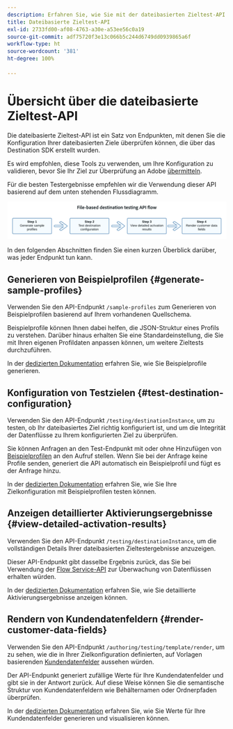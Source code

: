 ```yaml
---
description: Erfahren Sie, wie Sie mit der dateibasierten Zieltest-API die Konfiguration Ihrer dateibasierten Ziele überprüfen können, die durch das Destination SDK erstellt wurden.
title: Dateibasierte Zieltest-API
exl-id: 2733fd00-af08-4763-a30e-a53ee56c0a19
source-git-commit: adf75720f3e13c066b5c244d6749dd0939865a6f
workflow-type: ht
source-wordcount: '381'
ht-degree: 100%

---
```



# Übersicht über die dateibasierte Zieltest-API

Die dateibasierte Zieltest-API ist ein Satz von Endpunkten, mit denen Sie die Konfiguration Ihrer dateibasierten Ziele überprüfen können, die über das Destination SDK erstellt wurden.

Es wird empfohlen, diese Tools zu verwenden, um Ihre Konfiguration zu validieren, bevor Sie Ihr Ziel zur Überprüfung an Adobe [übermitteln](../../guides/submit-destination.md).

Für die besten Testergebnisse empfehlen wir die Verwendung dieser API basierend auf dem unten stehenden Flussdiagramm.

![Diagramm mit dem empfohlenen Zieltestfluss](../../assets/testing-api/batch-destinations/file-based-testing-flow.png)

In den folgenden Abschnitten finden Sie einen kurzen Überblick darüber, was jeder Endpunkt tun kann.

## Generieren von Beispielprofilen {#generate-sample-profiles}

Verwenden Sie den API-Endpunkt `/sample-profiles` zum Generieren von Beispielprofilen basierend auf Ihrem vorhandenen Quellschema.

Beispielprofile können Ihnen dabei helfen, die JSON-Struktur eines Profils zu verstehen. Darüber hinaus erhalten Sie eine Standardeinstellung, die Sie mit Ihren eigenen Profildaten anpassen können, um weitere Zieltests durchzuführen.

In der [dedizierten Dokumentation](file-based-sample-profile-generation-api.md) erfahren Sie, wie Sie Beispielprofile generieren.

## Konfiguration von Testzielen {#test-destination-configuration}

Verwenden Sie den API-Endpunkt `/testing/destinationInstance`, um zu testen, ob Ihr dateibasiertes Ziel richtig konfiguriert ist, und um die Integrität der Datenflüsse zu Ihrem konfigurierten Ziel zu überprüfen.

Sie können Anfragen an den Test-Endpunkt mit oder ohne Hinzufügen von [Beispielprofilen](file-based-sample-profile-generation-api.md) an den Aufruf stellen. Wenn Sie bei der Anfrage keine Profile senden, generiert die API automatisch ein Beispielprofil und fügt es der Anfrage hinzu.

In der [dedizierten Dokumentation](file-based-destination-testing-api.md) erfahren Sie, wie Sie Ihre Zielkonfiguration mit Beispielprofilen testen können.

## Anzeigen detaillierter Aktivierungsergebnisse {#view-detailed-activation-results}

Verwenden Sie den API-Endpunkt `/testing/destinationInstance`, um die vollständigen Details Ihrer dateibasierten Zieltestergebnisse anzuzeigen.

Dieser API-Endpunkt gibt dasselbe Ergebnis zurück, das Sie bei Verwendung der [Flow Service-API](../../../api/update-destination-dataflows.md) zur Überwachung von Datenflüssen erhalten würden.

In der [dedizierten Dokumentation](file-based-destination-results-api.md) erfahren Sie, wie Sie detaillierte Aktivierungsergebnisse anzeigen können.

## Rendern von Kundendatenfeldern {#render-customer-data-fields}

Verwenden Sie den API-Endpunkt `/authoring/testing/template/render`, um zu sehen, wie die in Ihrer Zielkonfiguration definierten, auf Vorlagen basierenden [Kundendatenfelder](../../functionality/destination-configuration/customer-data-fields.md) aussehen würden.

Der API-Endpunkt generiert zufällige Werte für Ihre Kundendatenfelder und gibt sie in der Antwort zurück. Auf diese Weise können Sie die semantische Struktur von Kundendatenfeldern wie Behälternamen oder Ordnerpfaden überprüfen.

In der [dedizierten Dokumentation](file-based-render-template-api.md) erfahren Sie, wie Sie Werte für Ihre Kundendatenfelder generieren und visualisieren können.
